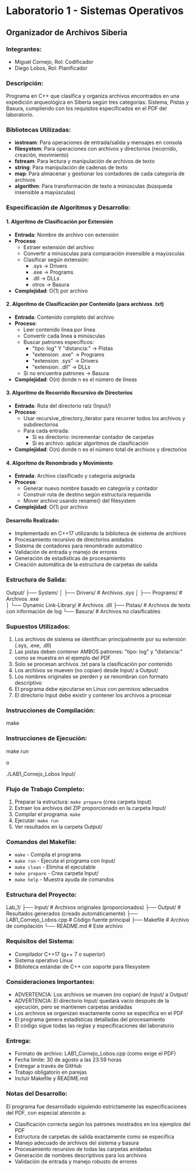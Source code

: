 # Laboratorio 1 - Sistemas Operativos
## Organizador de Archivos Siberia

### Integrantes:
- Miguel Cornejo, Rol: Codificador
- Diego Lobos, Rol: Planificador

### Descripción:
Programa en C++ que clasifica y organiza archivos encontrados en una expedición arqueológica en Siberia según tres categorías: Sistema, Pistas y Basura, cumpliendo con los requisitos especificados en el PDF del laboratorio.

### Bibliotecas Utilizadas:
- **iostream**: Para operaciones de entrada/salida y mensajes en consola
- **filesystem**: Para operaciones con archivos y directorios (recorrido, creación, movimiento)
- **fstream**: Para lectura y manipulación de archivos de texto
- **string**: Para manipulación de cadenas de texto
- **map**: Para almacenar y gestionar los contadores de cada categoría de archivos
- **algorithm**: Para transformación de texto a minúsculas (búsqueda insensible a mayúsculas)

### Especificación de Algoritmos y Desarrollo:

#### 1. Algoritmo de Clasificación por Extensión
- **Entrada**: Nombre de archivo con extensión
- **Proceso**: 
  - Extraer extensión del archivo
  - Convertir a minúsculas para comparación insensible a mayúsculas
  - Clasificar según extensión:
    - .sys → Drivers
    - .exe → Programs
    - .dll → DLLs
    - otros → Basura
- **Complejidad**: O(1) por archivo

#### 2. Algoritmo de Clasificación por Contenido (para archivos .txt)
- **Entrada**: Contenido completo del archivo
- **Proceso**:
  - Leer contenido línea por línea
  - Convertir cada línea a minúsculas
  - Buscar patrones específicos:
    - "tipo: log" Y "distancia:" → Pistas
    - "extension: .exe" → Programs
    - "extension: .sys" → Drivers
    - "extension: .dll" → DLLs
  - Si no encuentra patrones → Basura
- **Complejidad**: O(n) donde n es el número de líneas

#### 3. Algoritmo de Recorrido Recursivo de Directorios
- **Entrada**: Ruta del directorio raíz (Input/)
- **Proceso**:
  - Usar recursive_directory_iterator para recorrer todos los archivos y subdirectorios
  - Para cada entrada:
    - Si es directorio: incrementar contador de carpetas
    - Si es archivo: aplicar algoritmos de clasificación
- **Complejidad**: O(n) donde n es el número total de archivos y directorios

#### 4. Algoritmo de Renombrado y Movimiento
- **Entrada**: Archivo clasificado y categoría asignada
- **Proceso**:
  - Generar nuevo nombre basado en categoría y contador
  - Construir ruta de destino según estructura requerida
  - Mover archivo usando rename() del filesystem
- **Complejidad**: O(1) por archivo

#### Desarrollo Realizado:
- Implementado en C++17 utilizando la biblioteca de sistema de archivos
- Procesamiento recursivo de directorios anidados
- Sistema de contadores para renombrado automático
- Validación de entrada y manejo de errores
- Generación de estadísticas de procesamiento
- Creación automática de la estructura de carpetas de salida

### Estructura de Salida:
Output/
├── System/
│   ├── Drivers/                 # Archivos .sys
│   ├── Programs/                # Archivos .exe  
│   └── Dynamic Link-Library/    # Archivos .dll
├── Pistas/                      # Archivos de texto con información de log
└── Basura/                      # Archivos no clasificables

### Supuestos Utilizados:
1. Los archivos de sistema se identifican principalmente por su extensión (.sys, .exe, .dll)
2. Las pistas deben contener AMBOS patrones: "tipo: log" y "distancia:" como se muestra en el ejemplo del PDF
3. Solo se procesan archivos .txt para la clasificación por contenido
4. Los archivos se mueven (no copian) desde Input/ a Output/
5. Los nombres originales se pierden y se renombran con formato descriptivo
6. El programa debe ejecutarse en Linux con permisos adecuados
7. El directorio Input debe existir y contener los archivos a procesar

### Instrucciones de Compilación:
make

### Instrucciones de Ejecución:
make run

o

./LAB1_Cornejo_Lobos Input/

### Flujo de Trabajo Completo:
1. Preparar la estructura: `make prepare` (crea carpeta Input)
2. Extraer los archivos del ZIP proporcionado en la carpeta Input/
3. Compilar el programa: `make`
4. Ejecutar: `make run`
5. Ver resultados en la carpeta Output/

### Comandos del Makefile:
- `make` - Compila el programa
- `make run` - Ejecuta el programa con Input/
- `make clean` - Elimina el ejecutable
- `make prepare` - Crea carpeta Input/
- `make help` - Muestra ayuda de comandos

### Estructura del Proyecto:
Lab_1/
├── Input/                 # Archivos originales (proporcionados)
├── Output/                # Resultados generados (creado automáticamente)
├── LAB1_Cornejo_Lobos.cpp # Código fuente principal
├── Makefile              # Archivo de compilación
└── README.md             # Este archivo

### Requisitos del Sistema:
- Compilador C++17 (g++ 7 o superior)
- Sistema operativo Linux
- Biblioteca estándar de C++ con soporte para filesystem

### Consideraciones Importantes:
- ADVERTENCIA: Los archivos se mueven (no copian) de Input/ a Output/
- ADVERTENCIA: El directorio Input/ quedará vacío después de la ejecución, pero se mantienen carpetas anidadas
- Los archivos se organizan exactamente como se especifica en el PDF
- El programa genera estadísticas detalladas del procesamiento
- El código sigue todas las reglas y especificaciones del laboratorio

### Entrega:
- Formato de archivo: LAB1_Cornejo_Lobos.cpp (como exige el PDF)
- Fecha límite: 30 de agosto a las 23:59 horas
- Entregar a través de GitHub
- Trabajo obligatorio en parejas
- Incluir Makefile y README.md

### Notas del Desarrollo:
El programa fue desarrollado siguiendo estrictamente las especificaciones del PDF, con especial atención a:
- Clasificación correcta según los patrones mostrados en los ejemplos del PDF
- Estructura de carpetas de salida exactamente como se especifica
- Manejo adecuado de archivos del sistema y basura
- Procesamiento recursivo de todas las carpetas anidadas
- Generación de nombres descriptivos para los archivos
- Validación de entrada y manejo robusto de errores
